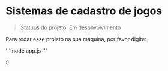 <h1>Sistemas de cadastro de jogos</h1>

> Statuos do projeto: Em desonvolvimento

Para rodar esse projeto na sua máquina, por favor digite:

'''
node app.js
'''

:)
